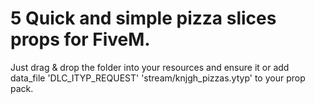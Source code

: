 # 5 Quick and simple pizza slices props for FiveM.

Just drag & drop the folder into your resources and ensure it or add data_file 'DLC_ITYP_REQUEST' 'stream/knjgh_pizzas.ytyp' to your prop pack.
